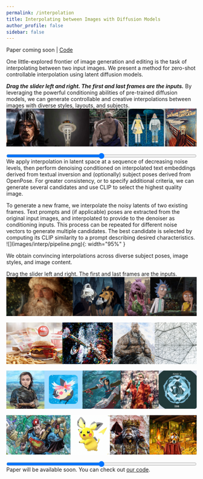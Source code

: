 ```yaml
---
permalink: /interpolation
title: Interpolating between Images with Diffusion Models
author_profile: false
sidebar: false
---
```


<style>
  .container {
    /* width: 100%;
    height: 0;
    padding-bottom: 19.2%;
    position: relative; */
    display: flex;
    flex-direction: column;
    align-items: center;
    position: relative;
  }

  .container img {
    /* position: absolute; */
    max-width: 100%;
    height: auto;
  }

  .container input[type="range"] {
    position: absolute;
    bottom: -35px;
    width: 100%;
  }
</style>

<style type="text/css">
	th, td {
		font-size: 18px;
	}
</style>

Paper coming soon \| [Code](https://github.com/clintonjwang/ControlNet)

One little-explored frontier of image generation and editing is the task of interpolating between two input images. We present a method for zero-shot controllable interpolation using latent diffusion models. 

<figcaption><b><i>Drag the slider left and right. The first and last frames are the inputs.</i></b> By leveraging the powerful conditioning abilities of pre-trained diffusion models, we can generate controllable and creative interpolations between images with diverse styles, layouts, and subjects.</figcaption>
<div class="container">
  <img class="image" src="images/interp/collated1/008.png" data-path="images/interp/collated1/">
  <input class="slider" type="range" min="0" max="16" step="1">
</div>

<br>

We apply interpolation in latent space at a sequence of decreasing noise levels, then perform denoising conditioned on interpolated text embeddings derived from textual inversion and (optionally) subject poses derived from OpenPose. For greater consistency, or to specify additional criteria, we can generate several candidates and use CLIP to select the highest quality image.

<figcaption>To generate a new frame, we interpolate the noisy latents of two existing frames. Text prompts and (if applicable) poses are extracted from the original input images, and interpolated to provide to the denoiser as conditioning inputs. This process can be repeated for different noise vectors to generate multiple candidates. The best candidate is selected by computing its CLIP similarity to a prompt describing desired characteristics.</figcaption>
![](images/interp/pipeline.png){: width="95%" }

We obtain convincing interpolations across diverse subject poses, image styles, and image content.

<figcaption>Drag the slider left and right. The first and last frames are the inputs.</figcaption>
<div class="container">
  <img class="image" src="images/interp/collated2/008.png" data-path="images/interp/collated2/">
  <input class="slider" type="range" min="0" max="16" step="1">
</div>

<br>

<div class="container">
  <img class="image" src="images/interp/collated3/008.png" data-path="images/interp/collated3/">
  <input class="slider" type="range" min="0" max="16" step="1">
</div>

<br>

<div class="container">
  <img class="image" src="images/interp/collated4/008.png" data-path="images/interp/collated4/">
  <input class="slider" type="range" min="0" max="16" step="1">
</div>

<br>

<div class="container">
  <img class="image" src="images/interp/collated5/008.png" data-path="images/interp/collated5/">
  <input class="slider" type="range" min="0" max="16" step="1">
</div>

<br>


<script>
  const sliders = document.querySelectorAll(".slider");
  const images = document.querySelectorAll(".image");

  for (let i = 0; i < sliders.length; i++) {
    const slider = sliders[i];
    const image = images[i];

    slider.oninput = function() {
      const imageName = image.dataset.path + this.value.toString().padStart(3, '0') + ".png";
      image.src = imageName;
    };
  }
</script>

Paper will be available soon. You can check out [our code](https://github.com/clintonjwang/ControlNet).
<!-- Read [our paper](http://arxiv.org/abs/) for more details, or check out [our code](https://github.com/clintonjwang/ControlNet). -->

<!-- ### Bibtex

```
@misc{wang2023interpolate,
      title={Approximate Discretization Invariance for Deep Learning on Implicit Neural Datasets}, 
      author={Clinton J. Wang and Polina Golland},
      year={2022},
      eprint={2206.01178},
      archivePrefix={arXiv},
      primaryClass={cs.LG}
}
``` -->